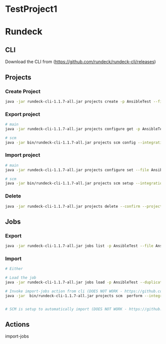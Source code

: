 # TestProject1

# Rundeck



## CLI 
Download the CLI from (https://github.com/rundeck/rundeck-cli/releases)

 
## Projects

### Create Project
```bash
java -jar rundeck-cli-1.1.7-all.jar projects create -p AnsibleTest --file AnsibleTest.prop --format properties

```

### Export project
```bash
# main
java -jar rundeck-cli-1.1.7-all.jar projects configure get -p AnsibleTest > AnsibleTest.properties

# scm
java -jar bin/rundeck-cli-1.1.7-all.jar projects scm config --integration import --project AnsibleTest --file AnsibleTestSCM.json

```

### Import project
```bash
# main
java -jar rundeck-cli-1.1.7-all.jar projects configure set --file AnsibleTest.prop --format properties --project AnsibleTest

# scm
java -jar bin/rundeck-cli-1.1.7-all.jar projects scm setup --integration import --project TestProject1 --file TestProject1SCM.json --type git-import
```

### Delete 
```bash
java -jar rundeck-cli-1.1.7-all.jar projects delete --confirm --project AnsibleTest
```


## Jobs

### Export 
```bash
java -jar rundeck-cli-1.1.7-all.jar jobs list -p AnsibleTest --file AnsibleTestJobs.yml --format yaml
```


### Import
```bash
# Either

# Load the job
java -jar rundeck-cli-1.1.7-all.jar jobs load -p AnsibleTest --duplicate update --file AnsibleTestJobs.yml  --format yaml

# Invoke import-jobs action from cli (DOES NOT WORK - https://github.com/rundeck/rundeck/issues/5064)
java -jar  bin/rundeck-cli-1.1.7-all.jar projects scm  perform --integration import --action import-jobs --project TestProject1


# SCM is setup to automatically import (DOES NOT WORK - https://github.com/rundeck/rundeck/issues/4331)


```

## Actions
import-jobs
